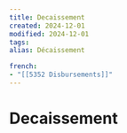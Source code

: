 ```yaml
---
title: Decaissement
created: 2024-12-01
modified: 2024-12-01
tags: 
alias: Décaissement

french:
- "[[5352 Disbursements]]"
---
```

# Decaissement
